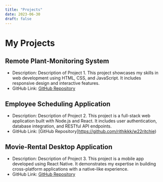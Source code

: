 ```yaml
---
title: "Projects"
date: 2023-06-30
draft: false
---
```


# My Projects

## Remote Plant-Monitoring System
- Description: Description of Project 1. This project showcases my skills in web development using HTML, CSS, and JavaScript. It includes responsive design and interactive features.
- GitHub Link: [GitHub Repository](https://github.com/rithikkk/capstone-1)

## Employee Scheduling Application
- Description: Description of Project 2. This project is a full-stack web application built with Node.js and React. It includes user authentication, database integration, and RESTful API endpoints.
- GitHub Link: [GitHub Repository]https://github.com/rithikkk/w22ritchie)

## Movie-Rental Desktop Application
- Description: Description of Project 3. This project is a mobile app developed using React Native. It demonstrates my expertise in building cross-platform applications with a native-like experience.
- GitHub Link: [GitHub Repository](https://github.com/rithikkk/CMPT361GP)